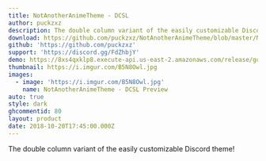 ```yaml
---
title: NotAnotherAnimeTheme - DCSL
author: puckzxz
description: The double column variant of the easily customizable Discord theme!
download: https://github.com/puckzxz/NotAnotherAnimeTheme/blob/master/NotAnotherAnimeThemeDCSL.theme.css
github: 'https://github.com/puckzxz'
support: 'https://discord.gg/FdZhbjY'
demo: https://8xs4qxklp8.execute-api.us-east-2.amazonaws.com/release/gorawgit?giturl=/puckzxz/NotAnotherAnimeTheme/master/NotAnotherAnimeThemeDCSL.theme.css
thumbnail: https://i.imgur.com/B5N8Owl.jpg
images:
  - image: 'https://i.imgur.com/B5N8Owl.jpg'
    name: NotAnotherAnimeTheme - DCSL Preview
auto: true
style: dark
ghcommentid: 80
layout: product
date: 2018-10-20T17:45:00.000Z
---
```

The double column variant of the easily customizable Discord theme!